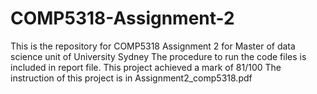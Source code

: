 # COMP5318-Assignment-2
This is the repository for COMP5318 Assignment 2 for Master of data science unit of University Sydney
The procedure to run the code files is included in report file.
This project achieved a mark of 81/100
The instruction of this project is in Assignment2_comp5318.pdf
